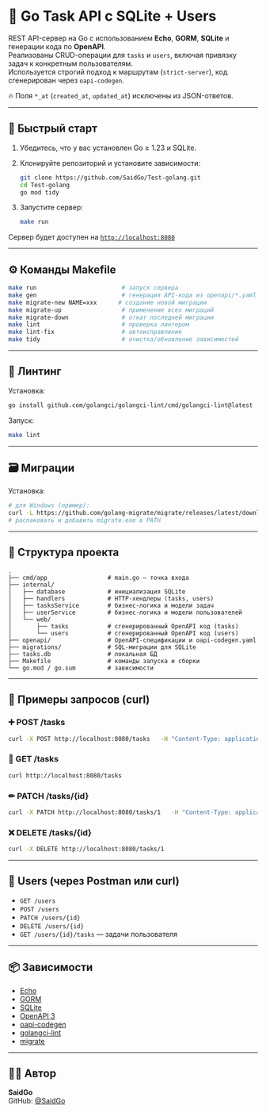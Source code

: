 # 📌 Go Task API с SQLite + Users

REST API-сервер на Go с использованием **Echo**, **GORM**, **SQLite** и генерации кода по **OpenAPI**.  
Реализованы CRUD-операции для `tasks` и `users`, включая привязку задач к конкретным пользователям.  
Используется строгий подход к маршрутам (`strict-server`), код сгенерирован через `oapi-codegen`.

🔥 Поля `*_at` (`created_at`, `updated_at`) исключены из JSON-ответов.

---

## 🚀 Быстрый старт

1. Убедитесь, что у вас установлен Go ≥ 1.23 и SQLite.

2. Клонируйте репозиторий и установите зависимости:
   ```bash
   git clone https://github.com/SaidGo/Test-golang.git
   cd Test-golang
   go mod tidy
   ```

3. Запустите сервер:
   ```bash
   make run
   ```

Сервер будет доступен на [`http://localhost:8080`](http://localhost:8080)

---

## ⚙️ Команды Makefile

```bash
make run                        # запуск сервера
make gen                        # генерация API-кода из openapi/*.yaml (users.yaml использует tasks.yaml через import-mapping)
make migrate-new NAME=xxx      # создание новой миграции
make migrate-up                 # применение всех миграций
make migrate-down               # откат последней миграции
make lint                       # проверка линтером
make lint-fix                   # автоисправление
make tidy                       # очистка/обновление зависимостей
```

---

## 🧪 Линтинг

Установка:
```bash
go install github.com/golangci/golangci-lint/cmd/golangci-lint@latest
```

Запуск:
```bash
make lint
```

---

## 🗃️ Миграции

Установка:
```bash
# для Windows (пример):
curl -L https://github.com/golang-migrate/migrate/releases/latest/download/migrate.windows-amd64.zip -o migrate.zip
# распаковать и добавить migrate.exe в PATH
```

---

## 📂 Структура проекта

```
.
├── cmd/app                 # main.go — точка входа
├── internal/
│   ├── database            # инициализация SQLite
│   ├── handlers            # HTTP-хендлеры (tasks, users)
│   ├── tasksService        # бизнес-логика и модели задач
│   ├── userService         # бизнес-логика и модели пользователей
│   └── web/
│       ├── tasks           # сгенерированный OpenAPI код (tasks)
│       └── users           # сгенерированный OpenAPI код (users)
├── openapi/                # OpenAPI-спецификации и oapi-codegen.yaml
├── migrations/             # SQL-миграции для SQLite
├── tasks.db                # локальная БД
├── Makefile                # команды запуска и сборки
└── go.mod / go.sum         # зависимости
```

---

## 🔗 Примеры запросов (curl)

### ➕ POST /tasks
```bash
curl -X POST http://localhost:8080/tasks   -H "Content-Type: application/json"   -d '{"task":"Пример", "is_done":false, "user_id":1}'
```

### 📖 GET /tasks
```bash
curl http://localhost:8080/tasks
```

### ✏ PATCH /tasks/{id}
```bash
curl -X PATCH http://localhost:8080/tasks/1   -H "Content-Type: application/json"   -d '{"task":"Обновлено", "is_done":true}'
```

### ❌ DELETE /tasks/{id}
```bash
curl -X DELETE http://localhost:8080/tasks/1
```

---

## 👥 Users (через Postman или curl)

- `GET /users`
- `POST /users`
- `PATCH /users/{id}`
- `DELETE /users/{id}`
- `GET /users/{id}/tasks` — задачи пользователя

---

## 📦 Зависимости

- [Echo](https://echo.labstack.com/)
- [GORM](https://gorm.io/)
- [SQLite](https://www.sqlite.org/)
- [OpenAPI 3](https://swagger.io/specification/)
- [oapi-codegen](https://github.com/deepmap/oapi-codegen)
- [golangci-lint](https://golangci-lint.run/)
- [migrate](https://github.com/golang-migrate/migrate)

---

## 👨‍💻 Автор

**SaidGo**  
GitHub: [@SaidGo](https://github.com/SaidGo)